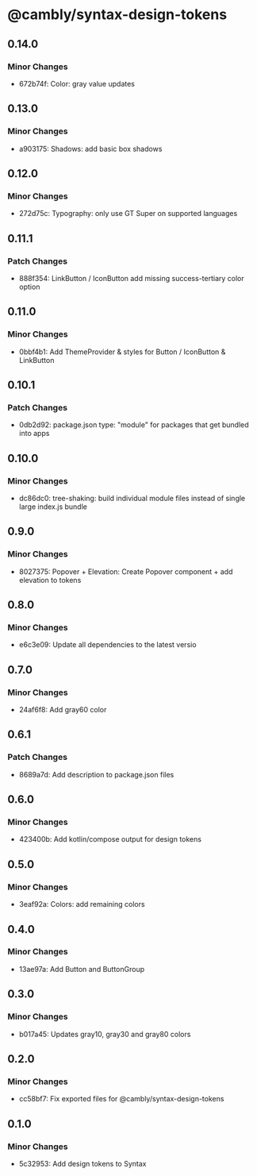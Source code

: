 # @cambly/syntax-design-tokens

## 0.14.0

### Minor Changes

- 672b74f: Color: gray value updates

## 0.13.0

### Minor Changes

- a903175: Shadows: add basic box shadows

## 0.12.0

### Minor Changes

- 272d75c: Typography: only use GT Super on supported languages

## 0.11.1

### Patch Changes

- 888f354: LinkButton / IconButton add missing success-tertiary color option

## 0.11.0

### Minor Changes

- 0bbf4b1: Add ThemeProvider & styles for Button / IconButton & LinkButton

## 0.10.1

### Patch Changes

- 0db2d92: package.json type: "module" for packages that get bundled into apps

## 0.10.0

### Minor Changes

- dc86dc0: tree-shaking: build individual module files instead of single large index.js bundle

## 0.9.0

### Minor Changes

- 8027375: Popover + Elevation: Create Popover component + add elevation to tokens

## 0.8.0

### Minor Changes

- e6c3e09: Update all dependencies to the latest versio

## 0.7.0

### Minor Changes

- 24af6f8: Add gray60 color

## 0.6.1

### Patch Changes

- 8689a7d: Add description to package.json files

## 0.6.0

### Minor Changes

- 423400b: Add kotlin/compose output for design tokens

## 0.5.0

### Minor Changes

- 3eaf92a: Colors: add remaining colors

## 0.4.0

### Minor Changes

- 13ae97a: Add Button and ButtonGroup

## 0.3.0

### Minor Changes

- b017a45: Updates gray10, gray30 and gray80 colors

## 0.2.0

### Minor Changes

- cc58bf7: Fix exported files for @cambly/syntax-design-tokens

## 0.1.0

### Minor Changes

- 5c32953: Add design tokens to Syntax
